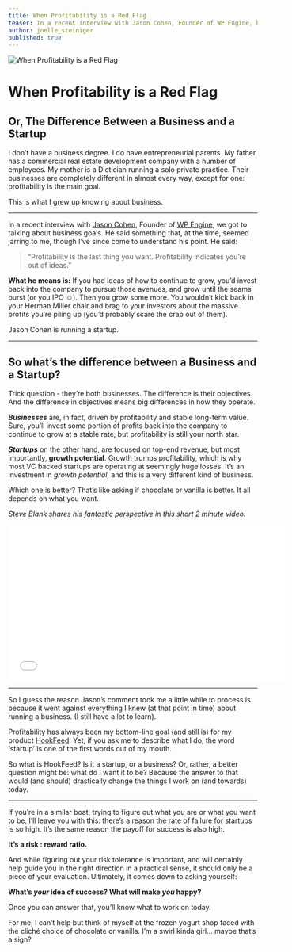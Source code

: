 ```yaml
---
title: When Profitability is a Red Flag
teaser: In a recent interview with Jason Cohen, Founder of WP Engine, he said something that, at the time, seemed jarring to me, though I’ve since come to understand his point. He said: “Profitability is the last thing you want. Profitability indicates you’re out of ideas.”
author: joelle_steiniger
published: true
---
```


![When Profitability is a Red Flag](https://s3.amazonaws.com/HookFeed/profitability_blog_header.jpg)
# When Profitability is a Red Flag
## Or, The Difference Between a Business and a Startup

I don’t have a business degree. I do have entrepreneurial parents. My father has a commercial real estate development company with a number of employees. My mother is a Dietician running a solo private practice. Their businesses are completely different in almost every way, except for one: profitability is the main goal.

This is what I grew up knowing about business.

<hr>

In a recent interview with [Jason Cohen](http://www.twitter.com/asmartbear), Founder of [WP Engine](http://wpengine.com), we got to talking about business goals. He said something that, at the time, seemed jarring to me, though I’ve since come to understand his point. He said:

> “Profitability is the last thing you want. Profitability indicates you’re out of ideas.”

**What he means is:** If you had ideas of how to continue to grow, you’d invest back into the company to pursue those avenues, and grow until the seams burst (or you IPO ☺). Then you grow some more. You wouldn’t kick back in your Herman Miller chair and brag to your investors about the massive profits you’re piling up (you’d probably scare the crap out of them).

Jason Cohen is running a startup.

<hr>

## So what’s the difference between a Business and a Startup?

Trick question - they’re both businesses. The difference is their objectives. And the difference in objectives means big differences in how they operate.

***Businesses*** are, in fact, driven by profitability and stable long-term value. Sure, you’ll invest some portion of profits back into the company to continue to grow at a stable rate, but profitability is still your north star. 

***Startups*** on the other hand, are focused on top-end revenue, but most importantly, **growth potential**. Growth trumps profitability, which is why most VC backed startups are operating at seemingly huge losses. It’s an investment in *growth potential*, and this is a very different kind of business.

Which one is better? That’s like asking if chocolate or vanilla is better. It all depends on what you want.

*Steve Blank shares his fantastic perspective in this short 2 minute video:*

<iframe width="560" height="315" src="//www.youtube.com/embed/CIA9ikESXYI" frameborder="0" allowfullscreen></iframe>

<hr>

So I guess the reason Jason’s comment took me a little while to process is because it went against everything I knew (at that point in time) about running a business. (I still have a lot to learn).

Profitability has always been my bottom-line goal (and still is) for my product [HookFeed](http://hookfeed.com). Yet, if you ask me to describe what I do, the word ‘startup’ is one of the first words out of my mouth.

So what is HookFeed? Is it a startup, or a business? Or, rather, a better question might be: what do I want it to be? Because the answer to that would (and should) drastically change the things I work on (and towards) today.

<hr>

If you’re in a similar boat, trying to figure out what you are or what you want to be, I’ll leave you with this: there’s a reason the rate of failure for startups is so high. It’s the same reason the payoff for success is also high. 

**It’s a risk : reward ratio.** 

And while figuring out your risk tolerance is important, and will certainly help guide you in the right direction in a practical sense, it should only be a piece of your evaluation. Ultimately, it comes down to asking yourself:

**What’s *your* idea of success? What will make *you* happy?**

Once you can answer that, you’ll know what to work on today.

For me, I can’t help but think of myself at the frozen yogurt shop faced with the cliché choice of chocolate or vanilla. I’m a swirl kinda girl… maybe that’s a sign?

